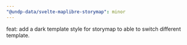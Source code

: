 ```yaml
---
"@undp-data/svelte-maplibre-storymap": minor
---
```


feat: add a dark template style for storymap to able to switch different template.
